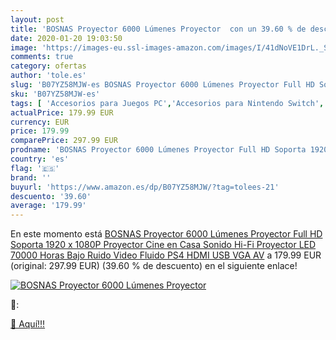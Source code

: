 ```yaml
---
layout: post
title: 'BOSNAS Proyector 6000 Lúmenes Proyector  con un 39.60 % de descuento'
date: 2020-01-20 19:03:50
image: 'https://images-eu.ssl-images-amazon.com/images/I/41dNoVE1DrL._SL400_.jpg'
comments: true
category: ofertas
author: 'tole.es'
slug: 'B07YZ58MJW-es BOSNAS Proyector 6000 Lúmenes Proyector Full HD Soporta...'
sku: 'B07YZ58MJW-es'
tags: [ 'Accesorios para Juegos PC','Accesorios para Nintendo Switch','Hardware y juegos para Nintendo Switch','Juegos y Accesorios para PC','Mandos para Nintendo Switch','Videojuegos','ps4', ]
actualPrice: 179.99 EUR
currency: EUR
price: 179.99
comparePrice: 297.99 EUR
prodname: 'BOSNAS Proyector 6000 Lúmenes Proyector Full HD Soporta 1920 x 1080P Proyector Cine en Casa Sonido Hi-Fi Proyector LED 70000 Horas Bajo Ruido Video Fluido PS4 HDMI USB VGA AV'
country: 'es'
flag: '🇪🇸'
brand: ''
buyurl: 'https://www.amazon.es/dp/B07YZ58MJW/?tag=tolees-21'
descuento: '39.60'
average: '179.99'
---
```


En este momento está [BOSNAS Proyector 6000 Lúmenes Proyector Full HD Soporta 1920 x 1080P Proyector Cine en Casa Sonido Hi-Fi Proyector LED 70000 Horas Bajo Ruido Video Fluido PS4 HDMI USB VGA AV](https://www.amazon.es/dp/B07YZ58MJW/?tag=tolees-21) a 179.99 EUR (original: 297.99 EUR) (39.60 %  de descuento) en el siguiente enlace!

[![BOSNAS Proyector 6000 Lúmenes Proyector ](https://images-eu.ssl-images-amazon.com/images/I/41dNoVE1DrL._SL400_.jpg)](https://www.amazon.es/dp/B07YZ58MJW/?tag=tolees-21)

🔎:


[🛒 Aquí!!!](https://www.amazon.es/dp/B07YZ58MJW/?tag=tolees-21)
